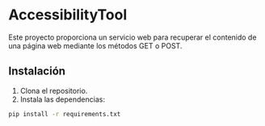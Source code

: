 # AccessibilityTool

Este proyecto proporciona un servicio web para recuperar el contenido de una página web mediante los métodos GET o POST.

## Instalación

1. Clona el repositorio.
2. Instala las dependencias:

```sh
pip install -r requirements.txt